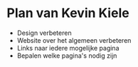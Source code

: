# Plan van Kevin Kiele

- Design verbeteren
- Website over het algemeen verbeteren
- Links naar iedere mogelijke pagina
- Bepalen welke pagina's nodig zijn